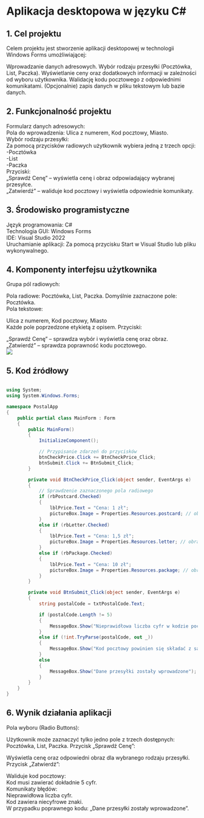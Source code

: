 # Aplikacja desktopowa w języku C#
## 1. Cel projektu
Celem projektu jest stworzenie aplikacji desktopowej w technologii Windows Forms umożliwiającej:

Wprowadzanie danych adresowych.
Wybór rodzaju przesyłki (Pocztówka, List, Paczka).
Wyświetlanie ceny oraz dodatkowych informacji w zależności od wyboru użytkownika.
Walidację kodu pocztowego z odpowiednimi komunikatami.
(Opcjonalnie) zapis danych w pliku tekstowym lub bazie danych.

## 2. Funkcjonalność projektu
Formularz danych adresowych:<br>
Pola do wprowadzenia: Ulica z numerem, Kod pocztowy, Miasto.<br>
Wybór rodzaju przesyłki:<br>
Za pomocą przycisków radiowych użytkownik wybiera jedną z trzech opcji:<br>
-Pocztówka<br>
-List<br>
-Paczka<br>
Przyciski:<br>
„Sprawdź Cenę” – wyświetla cenę i obraz odpowiadający wybranej przesyłce.<br>
„Zatwierdź” – waliduje kod pocztowy i wyświetla odpowiednie komunikaty.

## 3. Środowisko programistyczne
Język programowania: C#<br>
Technologia GUI: Windows Forms<br>
IDE: Visual Studio 2022<br>
Uruchamianie aplikacji: Za pomocą przycisku Start w Visual Studio lub pliku wykonywalnego.
## 4. Komponenty interfejsu użytkownika
Grupa pól radiowych:

Pola radiowe: Pocztówka, List, Paczka.
Domyślnie zaznaczone pole: Pocztówka.<br>
Pola tekstowe:

Ulica z numerem, Kod pocztowy, Miasto<br>
Każde pole poprzedzone etykietą z opisem.
Przyciski:

„Sprawdź Cenę” – sprawdza wybór i wyświetla cenę oraz obraz.<br>
„Zatwierdź” – sprawdza poprawność kodu pocztowego.<br>
<img src="https://github.com/Bankowska/Dokumentacja_Egzamin1.py/blob/main/Zrzut%20ekranu%202024-12-05%20171326.png">

## 5. Kod źródłowy
```csharp

using System;
using System.Windows.Forms;

namespace PostalApp
{
    public partial class MainForm : Form
    {
        public MainForm()
        {
            InitializeComponent();

            // Przypisanie zdarzeń do przycisków
            btnCheckPrice.Click += BtnCheckPrice_Click;
            btnSubmit.Click += BtnSubmit_Click;
        }

        private void BtnCheckPrice_Click(object sender, EventArgs e)
        {
            // Sprawdzenie zaznaczonego pola radiowego
            if (rbPostcard.Checked)
            {
                lblPrice.Text = "Cena: 1 zł";
                pictureBox.Image = Properties.Resources.postcard; // obraz pocztowki
            }
            else if (rbLetter.Checked)
            {
                lblPrice.Text = "Cena: 1,5 zł";
                pictureBox.Image = Properties.Resources.letter; // obraz listu
            }
            else if (rbPackage.Checked)
            {
                lblPrice.Text = "Cena: 10 zł";
                pictureBox.Image = Properties.Resources.package; // obraz paczki
            }
        }

        private void BtnSubmit_Click(object sender, EventArgs e)
        {
            string postalCode = txtPostalCode.Text;

            if (postalCode.Length != 5)
            {
                MessageBox.Show("Nieprawidłowa liczba cyfr w kodzie pocztowym");
            }
            else if (!int.TryParse(postalCode, out _))
            {
                MessageBox.Show("Kod pocztowy powinien się składać z samych cyfr");
            }
            else
            {
                MessageBox.Show("Dane przesyłki zostały wprowadzone");
            }
        }
    }
}
```
## 6. Wynik działania aplikacji
Pola wyboru (Radio Buttons):

Użytkownik może zaznaczyć tylko jedno pole z trzech dostępnych: Pocztówka, List, Paczka.
Przycisk „Sprawdź Cenę”:

Wyświetla cenę oraz odpowiedni obraz dla wybranego rodzaju przesyłki.
Przycisk „Zatwierdź”:

Waliduje kod pocztowy:<br>
Kod musi zawierać dokładnie 5 cyfr.<br>
Komunikaty błędów:<br>
Nieprawidłowa liczba cyfr.<br>
Kod zawiera niecyfrowe znaki.<br>
W przypadku poprawnego kodu: „Dane przesyłki zostały wprowadzone”.
